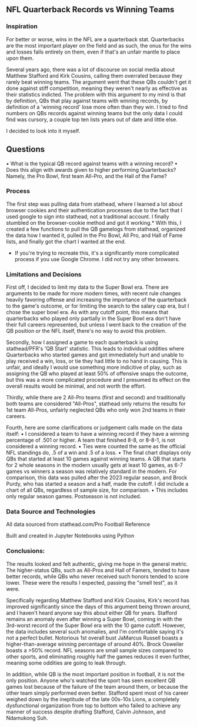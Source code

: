 ## NFL Quarterback Records vs Winning Teams

### Inspiration

For better or worse, wins in the NFL are a quarterback stat. Quarterbacks are the most important player on the field and as such, the onus for the wins and losses falls entirely on them, even if that's an unfair mantle to place upon them.

Several years ago, there was a lot of discourse on social media about Matthew Stafford and Kirk Cousins, calling them overrated because they rarely beat winning teams. The argument went that these QBs couldn't get it done against stiff competition, meaning they weren't nearly as effective as their statistics indicted. The problem with this argument to my mind is that by definition, QBs that play against teams with winning records, by definition of a 'winning record' lose more often than they win. I tried to find numbers on QBs records against winning teams but the only data I could find was cursory, a couple top ten lists years out of date and little else.

I decided to look into it myself.

## Questions

•	What is the typical QB record against teams with a winning record?
•	Does this align with awards given to higher performing Quarterbacks? Namely, the Pro Bowl, first team All-Pro, and the Hall of the Fame?

### Process

The first step was pulling data from stathead, where I learned a lot about browser cookies and their authentication processes due to the fact that I used google to sign into stathead, not a traditional account. I finally stumbled on the browser-cookie method and got it working.* With this, I created a few functions to pull the QB gamelogs from stathead, organized the data how I wanted it, pulled in the Pro Bowl, All Pro, and Hall of Fame lists, and finally got the chart I wanted at the end.

* If you're trying to recreate this, it's a significantly more complicated process if you use Google Chrome. I did not try any other browsers.

### Limitations and Decisions

First off, I decided to limit my data to the Super Bowl era. There are arguments to be made for more modern times, with recent rule changes heavily favoring offense and increasing the importance of the quarterback to the game's outcome, or for limiting the search to the salary cap era, but I chose the super bowl era. As with any cutoff point, this means that quarterbacks who played only partially in the Super Bowl era don't have their full careers represented, but unless I went back to the creation of the QB position or the NFL itself, there's no way to avoid this problem.

Secondly, how I assigned a game to each quarterback is using stathead/PFR's 'QB Start' statistic. This leads to individual oddities where Quarterbacks who started games and got immediately hurt and unable to play received a win, loss, or tie they had little to no hand in causing. This is unfair, and ideally I would use something more indicitive of play, such as assigning the QB who played at least 50% of offensive snaps the outcome, but this was a more complicated procedure and I presumed its effect on the overall results would be minimal, and not worth the effort.

Thirdly, while there are 2 All-Pro teams (first and second) and traditionally both teams are considered "All-Pros", stathead only returns the results for 1st team All-Pros, unfairly neglected QBs who only won 2nd teams in their careers. 

Fourth, here are some clarifications or judgement calls made on the data itself:
  • I considered a team to have a winning record if they have a winning percentage of .501 or higher. A team that finished 8-8, or 8-8-1, is not considered a winning record.
  • Ties were counted the same as the official NFL standings do, .5 of a win and .5 of a loss. 
  • The final chart displays only QBs that started at least 10 games against winning teams. A QB that starts for 2 whole seasons in the modern usually gets at least 10 games, as 6-7 games vs winners a season was relatively standard in the modern. For comparison, this data was pulled after the 2023 regular season, and Brock Purdy, who has started a season and a half, made the cutoff. I did include a chart of all QBs, regardless of sample size, for comparison.
 • This includes only regular season games. Postseason is not included.

### Data Source and Technologies

All data sourced from stathead.com/Pro Football Reference

Built and created in Jupyter Notebooks using Python

### Conclusions:

The results looked and felt authentic, giving me hope in the general metric. The higher-status QBs, such as All-Pros and Hall of Famers, tended to have better records, while QBs who never received such honors tended to score lower. These were the results I expected, passing the "smell test", as it were.

Specifically regarding Matthew Stafford and Kirk Cousins, Kirk's record has improved significantly since the days of this argument being thrown around, and I haven't heard anyone say this about either QB for years. Stafford remains an anomaly even after winning a Super Bowl, coming in with the 3rd-worst record of the Super Bowl era with the 10 game cutoff. However, the data includes several such anomalies, and I'm comfortable saying it's not a perfect bullet. Notorious 1st overall bust JaMarcus Russell boasts a higher-than-average winning percentage of around 40%. Brock Osweiler boasts a >50% record. NFL seasons are small sample sizes compared to other sports, and eliminating roughly half the games reduces it even further, meaning some oddities are going to leak through.

In addition, while QB is the most important position in football, it is not the only position. Anyone who's watched the sport has seen excellent QB games lost because of the failure of the team around them, or because the other team simply performed even better. Stafford spent most of his career weighed down by the ineptitude of the late 00s-10s Lions, a completely dysfunctional organization from top to bottom who failed to achieve any manner of success despite drafting Stafford, Calvin Johnson, and Ndamukong Suh.
